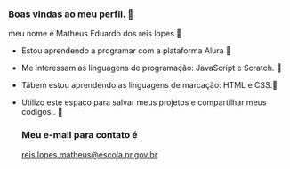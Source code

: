 ### Boas vindas ao meu perfil. 👋

meu nome é Matheus Eduardo dos reis lopes 🥇
- Estou aprendendo a programar com a plataforma Alura 📸
- Me interessam as linguagens de programação: JavaScript e Scratch. 🥇
- Tábem estou aprendendo as linguagens de marcação: HTML e CSS.🏀
- Utilizo este espaço para salvar meus projetos e compartilhar meus codigos . 🧺

  ### Meu e-mail para contato é
  
  reis.lopes.matheus@escola.pr.gov.br

<!--
**Matheus20008/Matheus20008** is a ✨ _special_ ✨ repository because its `README.md` (this file) appears on your GitHub profile.

Here are some ideas to get you started:

- 🔭 I’m currently working on ...
- 🌱 I’m currently learning ...
- 👯 I’m looking to collaborate on ...
- 🤔 I’m looking for help with ...
- 💬 Ask me about ...
- 📫 How to reach me: ...
- 😄 Pronouns: ...
- ⚡ Fun fact: ...
-->
